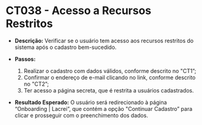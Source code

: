 # CT038 -  Acesso a Recursos Restritos

- **Descrição:** Verificar se o usuário tem acesso aos recursos restritos do sistema após o cadastro bem-sucedido.
- **Passos:**
    1. Realizar o cadastro com dados válidos, conforme descrito no "CT1”;
    2. Confirmar o endereço de e-mail clicando no link, conforme descrito no "CT2”;
    3. Ter acesso a página secreta, que é restrita a usuários cadastrados.
    
- **Resultado Esperado:** O usuário será redirecionado à página “Onboarding | Lacrei”, que contém a opção "Continuar Cadastro” para clicar e prosseguir com o preenchimento dos dados.